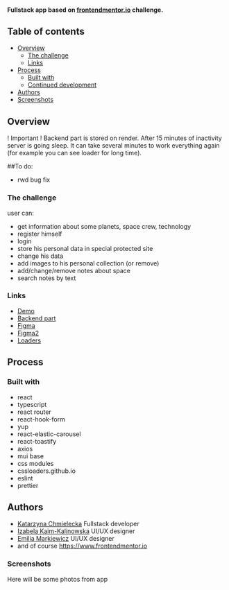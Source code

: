 #### Fullstack app based on [frontendmentor.io](https://www.frontendmentor.io/challenges/space-tourism-multipage-website-gRWj1URZ3) challenge.



## Table of contents

- [Overview](#overview)
  - [The challenge](#the-challenge)
  - [Links](#links)
- [Process](#process)
  - [Built with](#built-with)
  - [Continued development](#continued-development)
- [Authors](#authors)
-  [Screenshots](#screenshots)

## Overview
! Important ! Backend part is stored on render. After 15 minutes of inactivity server is going sleep. It can take several minutes to work everything again (for example you can see loader for long time).

##To do:
- rwd bug fix

### The challenge
user can:
- get information about some planets, space crew, technology
- register himself
- login
- store his personal data in special protected site
- change his data
- add images to his personal collection (or remove)
- add/change/remove notes about space
- search notes by text


### Links

- [Demo](https://space-katarzynachmielecka.vercel.app/)
- [Backend part](https://github.com/KatarzynaChmielecka/space-backend)
- [Figma](https://www.figma.com/file/0zdTKUMiUV9XMi3ehL8Ufc/space-tourism-website?t=mYdOOJdEsjyFpilJ-0)
- [Figma2](https://www.figma.com/file/0lsdnCNrHzX93X4Od6Bv3p/EMA-for-Kasia---space-tourism-website?node-id=0%3A424&mode=dev)
- [Loaders](https://cssloaders.github.io/)


## Process

### Built with
- react
- typescript
- react router
- react-hook-form
- yup
- react-elastic-carousel
- react-toastify
- axios 
- mui base
- css modules
- cssloaders.github.io
- eslint
- prettier


## Authors

 - [Katarzyna Chmielecka](https://github.com/KatarzynaChmielecka) Fullstack developer
 - [Izabela Kaim-Kalinowska](http://www.kikmotif.pl/) UI/UX designer
 - [Emilia Markiewicz](https://emcia.design/) UI/UX designer
 - and of course https://www.frontendmentor.io



### Screenshots
Here will be some photos from app




